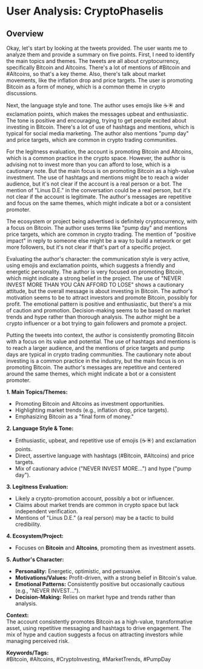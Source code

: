# User Analysis: CryptoPhaselis

## Overview

<think>
Okay, let's start by looking at the tweets provided. The user wants me to analyze them and provide a summary on five points. First, I need to identify the main topics and themes. The tweets are all about cryptocurrency, specifically Bitcoin and Altcoins. There's a lot of mentions of #Bitcoin and #Altcoins, so that's a key theme. Also, there's talk about market movements, like the inflation drop and price targets. The user is promoting Bitcoin as a form of money, which is a common theme in crypto discussions.

Next, the language style and tone. The author uses emojis like ☕️☀️ and exclamation points, which makes the messages upbeat and enthusiastic. The tone is positive and encouraging, trying to get people excited about investing in Bitcoin. There's a lot of use of hashtags and mentions, which is typical for social media marketing. The author also mentions "pump day" and price targets, which are common in crypto trading communities.

For the legitness evaluation, the account is promoting Bitcoin and Altcoins, which is a common practice in the crypto space. However, the author is advising not to invest more than you can afford to lose, which is a cautionary note. But the main focus is on promoting Bitcoin as a high-value investment. The use of hashtags and mentions might be to reach a wider audience, but it's not clear if the account is a real person or a bot. The mention of "Linus D.E." in the conversation could be a real person, but it's not clear if the account is legitimate. The author's messages are repetitive and focus on the same themes, which might indicate a bot or a consistent promoter.

The ecosystem or project being advertised is definitely cryptocurrency, with a focus on Bitcoin. The author uses terms like "pump day" and mentions price targets, which are common in crypto trading. The mention of "positive impact" in reply to someone else might be a way to build a network or get more followers, but it's not clear if that's part of a specific project.

Evaluating the author's character: the communication style is very active, using emojis and exclamation points, which suggests a friendly and energetic personality. The author is very focused on promoting Bitcoin, which might indicate a strong belief in the project. The use of "NEVER INVEST MORE THAN YOU CAN AFFORD TO LOSE" shows a cautionary attitude, but the overall message is about investing in Bitcoin. The author's motivation seems to be to attract investors and promote Bitcoin, possibly for profit. The emotional pattern is positive and enthusiastic, but there's a mix of caution and promotion. Decision-making seems to be based on market trends and hype rather than thorough analysis. The author might be a crypto influencer or a bot trying to gain followers and promote a project.

Putting the tweets into context, the author is consistently promoting Bitcoin with a focus on its value and potential. The use of hashtags and mentions is to reach a larger audience, and the mentions of price targets and pump days are typical in crypto trading communities. The cautionary note about investing is a common practice in the industry, but the main focus is on promoting Bitcoin. The author's messages are repetitive and centered around the same themes, which might indicate a bot or a consistent promoter.
</think>

**1. Main Topics/Themes:**  
- Promoting Bitcoin and Altcoins as investment opportunities.  
- Highlighting market trends (e.g., inflation drop, price targets).  
- Emphasizing Bitcoin as a "final form of money."  

**2. Language Style & Tone:**  
- Enthusiastic, upbeat, and repetitive use of emojis (☕️☀️) and exclamation points.  
- Direct, assertive language with hashtags (#Bitcoin, #Altcoins) and price targets.  
- Mix of cautionary advice ("NEVER INVEST MORE...") and hype ("pump day").  

**3. Legitness Evaluation:**  
- Likely a crypto-promotion account, possibly a bot or influencer.  
- Claims about market trends are common in crypto space but lack independent verification.  
- Mentions of "Linus D.E." (a real person) may be a tactic to build credibility.  

**4. Ecosystem/Project:**  
- Focuses on **Bitcoin** and **Altcoins**, promoting them as investment assets.  

**5. Author's Character:**  
- **Personality:** Energetic, optimistic, and persuasive.  
- **Motivations/Values:** Profit-driven, with a strong belief in Bitcoin's value.  
- **Emotional Patterns:** Consistently positive but occasionally cautious (e.g., "NEVER INVEST...").  
- **Decision-Making:** Relies on market hype and trends rather than analysis.  

**Context:**  
The account consistently promotes Bitcoin as a high-value, transformative asset, using repetitive messaging and hashtags to drive engagement. The mix of hype and caution suggests a focus on attracting investors while managing perceived risk.  

**Keywords/Tags:**  
#Bitcoin, #Altcoins, #CryptoInvesting, #MarketTrends, #PumpDay